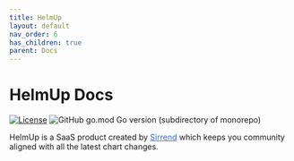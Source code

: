 ```yaml
---
title: HelmUp
layout: default
nav_order: 6
has_children: true
parent: Docs
---
```

# HelmUp Docs
[![License](https://img.shields.io/badge/License-Apache_2.0-blue.svg)](https://opensource.org/licenses/Apache-2.0)  ![GitHub go.mod Go version (subdirectory of monorepo)](https://img.shields.io/github/go-mod/go-version/sirrend/terrap-cli?filename=go.mod)


HelmUp is a SaaS product created by <a href=https://sirrend.io style="color: #3366CC">Sirrend</a> which keeps you community aligned with all the latest chart changes.